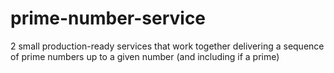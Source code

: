 # prime-number-service
2 small production-ready services that work together delivering a sequence of prime numbers up to a given number (and including if a prime)
